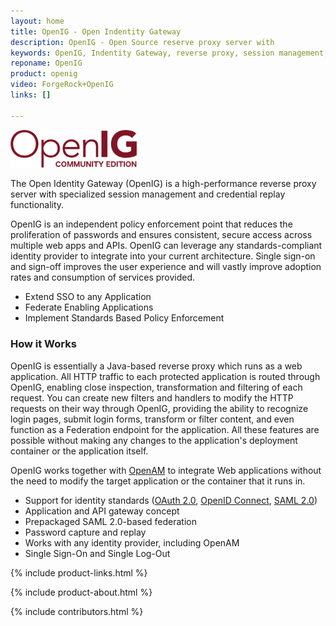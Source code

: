 ```yaml
---
layout: home
title: OpenIG - Open Indentity Gateway
description: OpenIG - Open Source reserve proxy server with
keywords: OpenIG, Indentity Gateway, reverse proxy, session management, credential replay, Open Identity Platform
reponame: OpenIG
product: openig
video: ForgeRock+OpenIG 
links: []

---
```

<div class="container text-center mb-4">
    <a target="_blank" href="https://github.com/OpenIdentityPlatform/OpenIG">
        <img src="/assets/img/openig-logo.png" width="40%" alt="OpenDJ Logo"/>
    </a>
</div>

The Open Identity Gateway (OpenIG) is a high-performance reverse proxy server with specialized session management and credential replay functionality.

OpenIG is an independent policy enforcement point that reduces the proliferation of passwords and ensures consistent, secure access across multiple web apps and APIs. OpenIG can leverage any standards-compliant identity provider to integrate into your current architecture. Single sign-on and sign-off improves the user experience and will vastly improve adoption rates and consumption of services provided.
* Extend SSO to any Application
* Federate Enabling Applications
* Implement Standards Based Policy Enforcement

### How it Works
OpenIG is essentially a Java-based reverse proxy which runs as a web application. All HTTP traffic to each protected application is routed through OpenIG, enabling close inspection, transformation and filtering of each request. You can create new filters and handlers to modify the HTTP requests on their way through OpenIG, providing the ability to recognize login pages, submit login forms, transform or filter content, and even function as a Federation endpoint for the application. All these features are possible without making any changes to the application's deployment container or the application itself.

OpenIG works together with [OpenAM](/openam) to integrate Web applications without the need to
modify the target application or the container that it runs in.

* Support for identity standards ([OAuth 2.0](https://tools.ietf.org/html/rfc6749), [OpenID Connect](http://openid.net/specs/openid-connect-core-1_0.html), [SAML 2.0](http://saml.xml.org/saml-specifications))
* Application and API gateway concept
* Prepackaged SAML 2.0-based federation
* Password capture and replay
* Works with any identity provider, including OpenAM
* Single Sign-On and Single Log-Out

 {% include product-links.html %}

 {% include product-about.html %}

 {% include contributors.html %}